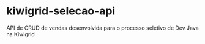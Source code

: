 # kiwigrid-selecao-api
API de CRUD de vendas desenvolvida para o processo seletivo de Dev Java na Kiwigrid

